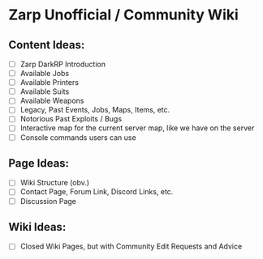 # Zarp Unofficial / Community Wiki

## Content Ideas:

- [ ] Zarp DarkRP Introduction
- [ ] Available Jobs
- [ ] Available Printers
- [ ] Available Suits
- [ ] Available Weapons
- [ ] Legacy, Past Events, Jobs, Maps, Items, etc.
- [ ] Notorious Past Exploits / Bugs
- [ ] Interactive map for the current server map, like we have on the server
- [ ] Console commands users can use

## Page Ideas:
- [ ] Wiki Structure (obv.)
- [ ] Contact Page, Forum Link, Discord Links, etc.
- [ ] Discussion Page

## Wiki Ideas:
- [ ] Closed Wiki Pages, but with Community Edit Requests and Advice

